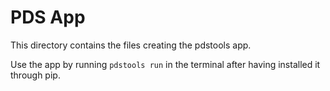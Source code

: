 # PDS App

This directory contains the files creating the pdstools app. 

Use the app by running `pdstools run` in the terminal after having installed it through pip.